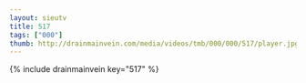```yaml
--- 
layout: sieutv
title: 517
tags: ["000"]
thumb: http://drainmainvein.com/media/videos/tmb/000/000/517/player.jpg
---
```

{% include drainmainvein key="517" %} 
